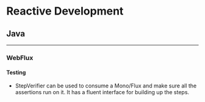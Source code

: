 # Reactive Development

## Java
----

### WebFlux

#### Testing

* StepVerifier can be used to consume a Mono/Flux and make sure all the assertions run on it. It has a fluent interface for building up the steps.